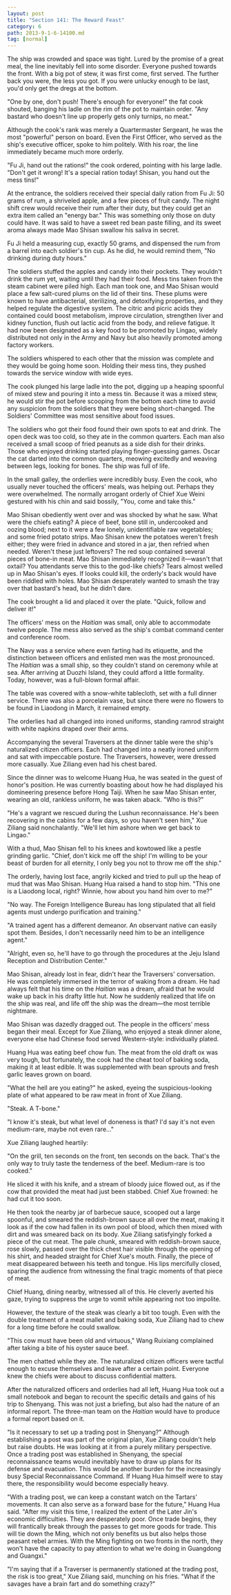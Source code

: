 ```yaml
---
layout: post
title: "Section 141: The Reward Feast"
category: 6
path: 2013-9-1-6-14100.md
tag: [normal]
---
```


The ship was crowded and space was tight. Lured by the promise of a great meal, the line inevitably fell into some disorder. Everyone pushed towards the front. With a big pot of stew, it was first come, first served. The further back you were, the less you got. If you were unlucky enough to be last, you'd only get the dregs at the bottom.

"One by one, don't push! There's enough for everyone!" the fat cook shouted, banging his ladle on the rim of the pot to maintain order. "Any bastard who doesn't line up properly gets only turnips, no meat."

Although the cook's rank was merely a Quartermaster Sergeant, he was the most "powerful" person on board. Even the First Officer, who served as the ship's executive officer, spoke to him politely. With his roar, the line immediately became much more orderly.

"Fu Ji, hand out the rations!" the cook ordered, pointing with his large ladle. "Don't get it wrong! It's a special ration today! Shisan, you hand out the mess tins!"

At the entrance, the soldiers received their special daily ration from Fu Ji: 50 grams of rum, a shriveled apple, and a few pieces of fruit candy. The night shift crew would receive their rum after their duty, but they could get an extra item called an "energy bar." This was something only those on duty could have. It was said to have a sweet red bean paste filling, and its sweet aroma always made Mao Shisan swallow his saliva in secret.

Fu Ji held a measuring cup, exactly 50 grams, and dispensed the rum from a barrel into each soldier's tin cup. As he did, he would remind them, "No drinking during duty hours."

The soldiers stuffed the apples and candy into their pockets. They wouldn't drink the rum yet, waiting until they had their food. Mess tins taken from the steam cabinet were piled high. Each man took one, and Mao Shisan would place a few salt-cured plums on the lid of their tins. These plums were known to have antibacterial, sterilizing, and detoxifying properties, and they helped regulate the digestive system. The citric and picric acids they contained could boost metabolism, improve circulation, strengthen liver and kidney function, flush out lactic acid from the body, and relieve fatigue. It had now been designated as a key food to be promoted by Lingao, widely distributed not only in the Army and Navy but also heavily promoted among factory workers.

The soldiers whispered to each other that the mission was complete and they would be going home soon. Holding their mess tins, they pushed towards the service window with wide eyes.

The cook plunged his large ladle into the pot, digging up a heaping spoonful of mixed stew and pouring it into a mess tin. Because it was a mixed stew, he would stir the pot before scooping from the bottom each time to avoid any suspicion from the soldiers that they were being short-changed. The Soldiers' Committee was most sensitive about food issues.

The soldiers who got their food found their own spots to eat and drink. The open deck was too cold, so they ate in the common quarters. Each man also received a small scoop of fried peanuts as a side dish for their drinks. Those who enjoyed drinking started playing finger-guessing games. Oscar the cat darted into the common quarters, meowing excitedly and weaving between legs, looking for bones. The ship was full of life.

In the small galley, the orderlies were incredibly busy. Even the cook, who usually never touched the officers' meals, was helping out. Perhaps they were overwhelmed. The normally arrogant orderly of Chief Xue Weini gestured with his chin and said bossily, "You, come and take this."

Mao Shisan obediently went over and was shocked by what he saw. What were the chiefs eating? A piece of beef, bone still in, undercooked and oozing blood; next to it were a few lonely, unidentifiable raw vegetables; and some fried potato strips. Mao Shisan knew the potatoes weren't fresh either; they were fried in advance and stored in a jar, then refried when needed. Weren't these just leftovers? The red soup contained several pieces of bone-in meat. Mao Shisan immediately recognized it—wasn't that oxtail? You attendants serve this to the god-like chiefs? Tears almost welled up in Mao Shisan's eyes. If looks could kill, the orderly's back would have been riddled with holes. Mao Shisan desperately wanted to smash the tray over that bastard's head, but he didn't dare.

The cook brought a lid and placed it over the plate. "Quick, follow and deliver it!"

The officers' mess on the *Haitian* was small, only able to accommodate twelve people. The mess also served as the ship's combat command center and conference room.

The Navy was a service where even farting had its etiquette, and the distinction between officers and enlisted men was the most pronounced. The *Haitian* was a small ship, so they couldn't stand on ceremony while at sea. After arriving at Duozhi Island, they could afford a little formality. Today, however, was a full-blown formal affair.

The table was covered with a snow-white tablecloth, set with a full dinner service. There was also a porcelain vase, but since there were no flowers to be found in Liaodong in March, it remained empty.

The orderlies had all changed into ironed uniforms, standing ramrod straight with white napkins draped over their arms.

Accompanying the several Traversers at the dinner table were the ship's naturalized citizen officers. Each had changed into a neatly ironed uniform and sat with impeccable posture. The Traversers, however, were dressed more casually. Xue Ziliang even had his chest bared.

Since the dinner was to welcome Huang Hua, he was seated in the guest of honor's position. He was currently boasting about how he had displayed his domineering presence before Hong Taiji. When he saw Mao Shisan enter, wearing an old, rankless uniform, he was taken aback. "Who is this?"

"He's a vagrant we rescued during the Lushun reconnaissance. He's been recovering in the cabins for a few days, so you haven't seen him," Xue Ziliang said nonchalantly. "We'll let him ashore when we get back to Lingao."

With a thud, Mao Shisan fell to his knees and kowtowed like a pestle grinding garlic. "Chief, don't kick me off the ship! I'm willing to be your beast of burden for all eternity, I only beg you not to throw me off the ship."

The orderly, having lost face, angrily kicked and tried to pull up the heap of mud that was Mao Shisan. Huang Hua raised a hand to stop him. "This one is a Liaodong local, right? Winnie, how about you hand him over to me?"

"No way. The Foreign Intelligence Bureau has long stipulated that all field agents must undergo purification and training."

"A trained agent has a different demeanor. An observant native can easily spot them. Besides, I don't necessarily need him to be an intelligence agent."

"Alright, even so, he'll have to go through the procedures at the Jeju Island Reception and Distribution Center."

Mao Shisan, already lost in fear, didn't hear the Traversers' conversation. He was completely immersed in the terror of waking from a dream. He had always felt that his time on the *Haitian* was a dream, afraid that he would wake up back in his drafty little hut. Now he suddenly realized that life on the ship was real, and life off the ship was the dream—the most terrible nightmare.

Mao Shisan was dazedly dragged out. The people in the officers' mess began their meal. Except for Xue Ziliang, who enjoyed a steak dinner alone, everyone else had Chinese food served Western-style: individually plated.

Huang Hua was eating beef chow fun. The meat from the old draft ox was very tough, but fortunately, the cook had the cheat tool of baking soda, making it at least edible. It was supplemented with bean sprouts and fresh garlic leaves grown on board.

"What the hell are you eating?" he asked, eyeing the suspicious-looking plate of what appeared to be raw meat in front of Xue Ziliang.

"Steak. A T-bone."

"I know it's steak, but what level of doneness is that? I'd say it's not even medium-rare, maybe not even rare..."

Xue Ziliang laughed heartily:

"On the grill, ten seconds on the front, ten seconds on the back. That's the only way to truly taste the tenderness of the beef. Medium-rare is too cooked."

He sliced it with his knife, and a stream of bloody juice flowed out, as if the cow that provided the meat had just been stabbed. Chief Xue frowned: he had cut it too soon.

He then took the nearby jar of barbecue sauce, scooped out a large spoonful, and smeared the reddish-brown sauce all over the meat, making it look as if the cow had fallen in its own pool of blood, which then mixed with dirt and was smeared back on its body. Xue Ziliang satisfyingly forked a piece of the cut meat. The pale chunk, smeared with reddish-brown sauce, rose slowly, passed over the thick chest hair visible through the opening of his shirt, and headed straight for Chief Xue's mouth. Finally, the piece of meat disappeared between his teeth and tongue. His lips mercifully closed, sparing the audience from witnessing the final tragic moments of that piece of meat.

Chief Huang, dining nearby, witnessed all of this. He cleverly averted his gaze, trying to suppress the urge to vomit while appearing not too impolite.

However, the texture of the steak was clearly a bit too tough. Even with the double treatment of a meat mallet and baking soda, Xue Ziliang had to chew for a long time before he could swallow.

"This cow must have been old and virtuous," Wang Ruixiang complained after taking a bite of his oyster sauce beef.

The men chatted while they ate. The naturalized citizen officers were tactful enough to excuse themselves and leave after a certain point. Everyone knew the chiefs were about to discuss confidential matters.

After the naturalized officers and orderlies had all left, Huang Hua took out a small notebook and began to recount the specific details and gains of his trip to Shenyang. This was not just a briefing, but also had the nature of an informal report. The three-man team on the *Haitian* would have to produce a formal report based on it.

"Is it necessary to set up a trading post in Shenyang?" Although establishing a post was part of the original plan, Xue Ziliang couldn't help but raise doubts. He was looking at it from a purely military perspective. Once a trading post was established in Shenyang, the special reconnaissance teams would inevitably have to draw up plans for its defense and evacuation. This would be another burden for the increasingly busy Special Reconnaissance Command. If Huang Hua himself were to stay there, the responsibility would become especially heavy.

"With a trading post, we can keep a constant watch on the Tartars' movements. It can also serve as a forward base for the future," Huang Hua said. "After my visit this time, I realized the extent of the Later Jin's economic difficulties. They are desperately poor. Once trade begins, they will frantically break through the passes to get more goods for trade. This will tie down the Ming, which not only benefits us but also helps those peasant rebel armies. With the Ming fighting on two fronts in the north, they won't have the capacity to pay attention to what we're doing in Guangdong and Guangxi."

"I'm saying that if a Traverser is permanently stationed at the trading post, the risk is too great," Xue Ziliang said, munching on his fries. "What if the savages have a brain fart and do something crazy?"